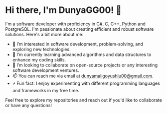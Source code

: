 # Hi there, I'm DunyaGG00! 👋

I'm a software developer with proficiency in C#, C, C++, Python and PostgreSQL. I'm passionate about creating efficient and robust software solutions. Here's a bit more about me:

- 👀 I’m interested in software development, problem-solving, and exploring new technologies.
- 🌱 I’m currently learning advanced algorithms and data structures to enhance my coding skills.
- 💞️ I’m looking to collaborate on open-source projects or any interesting software development ventures.
- 📫 You can reach me via email at dunyamaligoyushlu00@gmail.com.
- ⚡ Fun fact: I enjoy experimenting with different programming languages and frameworks in my free time.

Feel free to explore my repositories and reach out if you'd like to collaborate or have any questions!
